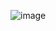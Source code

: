 ![image](https://github.com/NikhilNaik21/SQL/assets/111115551/4e132605-0048-4776-87c4-324b309efb37)
